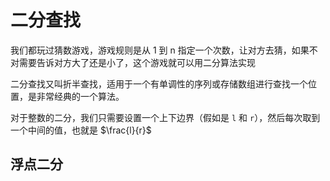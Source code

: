 # 二分查找

我们都玩过猜数游戏，游戏规则是从 1 到 n 指定一个次数，让对方去猜，如果不对需要告诉对方大了还是小了，这个游戏就可以用二分算法实现

二分查找又叫折半查找，适用于一个有单调性的序列或存储数组进行查找一个位置，是非常经典的一个算法。

对于整数的二分，我们只需要设置一个上下边界（假如是 `l` 和 `r`），然后每次取到一个中间的值，也就是 $\frac{l}{r}$
## 浮点二分